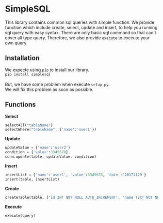 # SimpleSQL
This library contains common sql queries with simple function. We provide function which include create, select, update and insert, to help you running sql query with easy syntax. There are only basic sql command so that can't cover all type query. Therefore, we also provide `execute` to execute your own query.

## Installation
We expecte using `pip` to install our library.<br>
`pip install simplesql`
<br><br>
But, we have some problem when execute `setup.py`.<br>
We will fix this problem as soon as possible.<br>

## Functions

**Select**
```python
selectAll("tableName")
selectWhere("tableName", {'name':'user1'})
```

**Update**
```python
updateValue = {'name':'user2'}
condition = {'value':3345678}
conn.update(table, updateValue, condition)
```

**Insert**
```python
insertList = {'name':'user1', 'value':3345678, 'date':'20171129'}
insert(table, insertList)
```

**Create**
```python
createTable(table, ['id INT NOT NULL AUTO_INCREMENT', 'name TEXT NOT NULL' , 'value INT NOT NULL' , 'date DATE NOT NULL' , 'PRIMARY KEY (id)'])
```

**Execute**
```python
execute(query)
```